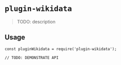# `plugin-wikidata`

> TODO: description

## Usage

```
const pluginWikidata = require('plugin-wikidata');

// TODO: DEMONSTRATE API
```
